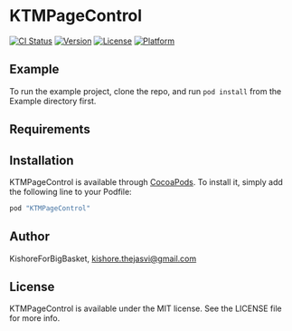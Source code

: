# KTMPageControl

[![CI Status](http://img.shields.io/travis/KishoreForBigBasket/KTMPageControl.svg?style=flat)](https://travis-ci.org/KishoreForBigBasket/KTMPageControl)
[![Version](https://img.shields.io/cocoapods/v/KTMPageControl.svg?style=flat)](http://cocoapods.org/pods/KTMPageControl)
[![License](https://img.shields.io/cocoapods/l/KTMPageControl.svg?style=flat)](http://cocoapods.org/pods/KTMPageControl)
[![Platform](https://img.shields.io/cocoapods/p/KTMPageControl.svg?style=flat)](http://cocoapods.org/pods/KTMPageControl)

## Example

To run the example project, clone the repo, and run `pod install` from the Example directory first.

## Requirements

## Installation

KTMPageControl is available through [CocoaPods](http://cocoapods.org). To install
it, simply add the following line to your Podfile:

```ruby
pod "KTMPageControl"
```

## Author

KishoreForBigBasket, kishore.thejasvi@gmail.com

## License

KTMPageControl is available under the MIT license. See the LICENSE file for more info.
